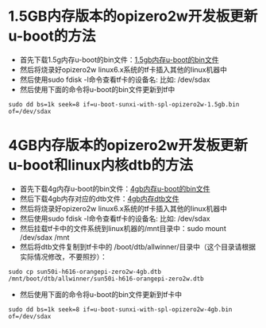 # 1.5GB内存版本的opizero2w开发板更新u-boot的方法

- 首先下载1.5g内存u-boot的bin文件：[1.5gb内存u-boot的bin文件](https://github.com/leeboby/opizero2w-uboot-dtb/blob/main/u-boot-sunxi-with-spl-opizero2w-1.5gb.bin)
- 然后将烧录好opizero2w linux6.x系统的tf卡插入其他的linux机器中
- 然后使用sudo fdisk -l命令查看tf卡的设备名: 比如: /dev/sdax
- 然后使用下面的命令将u-boot的bin文件更新到tf中
```
sudo dd bs=1k seek=8 if=u-boot-sunxi-with-spl-opizero2w-1.5gb.bin of=/dev/sdax
```

# 4GB内存版本的opizero2w开发板更新u-boot和linux内核dtb的方法

- 首先下载4g内存u-boot的bin文件：[4gb内存u-boot的bin文件](https://github.com/leeboby/opizero2w-uboot-dtb/blob/main/u-boot-sunxi-with-spl-opizero2w-4gb.bin)
- 然后下载4gb内存对应的dtb文件：[4gb内存dtb文件](https://github.com/leeboby/opizero2w-uboot-dtb/blob/main/sun50i-h616-orangepi-zero2w-4gb.dtb)
- 然后将烧录好opizero2w linux6.x系统的tf卡插入其他的linux机器中
- 然后使用sudo fdisk -l命令查看tf卡的设备名: 比如: /dev/sdax
- 然后挂载tf卡中的文件系统到linux机器的/mnt目录中：sudo mount /dev/sdax /mnt
- 然后将dtb文件复制到tf卡中的 /boot/dtb/allwinner/目录中（这个目录请根据实际情况修改，不要照抄）：
```
sudo cp sun50i-h616-orangepi-zero2w-4gb.dtb /mnt/boot/dtb/allwinner/sun50i-h616-orangepi-zero2w.dtb
```
- 然后使用下面的命令将u-boot的bin文件更新到tf卡中
```
sudo dd bs=1k seek=8 if=u-boot-sunxi-with-spl-opizero2w-4gb.bin of=/dev/sdax
```

